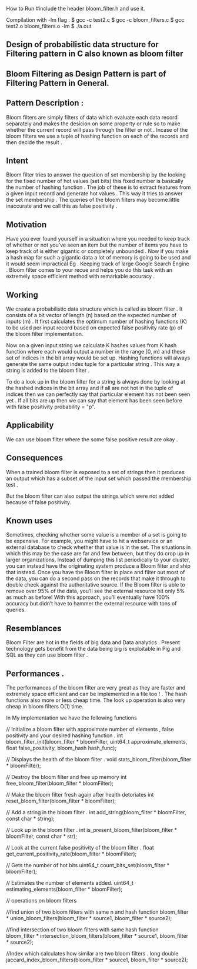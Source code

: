 How to Run 
#include the header bloom_filter.h and use it. 

Compilation with -lm flag .
$ gcc -c test2.c
$ gcc -c bloom_filters.c 
$ gcc test2.o bloom_filters.o -lm
$ ./a.out


## Design of probabilistic data structure for Filtering pattern in C also known as bloom filter  

## Bloom Filtering as Design Pattern is part of Filtering Pattern in General. 

## Pattern Description : 

Bloom filters are simply filters of data which evaluate each data record separately 
and makes the desicion on some property or rule so to make whether the current record 
will pass through the filter or not . Incase of the bloom filters we use a tuple of 
hashing function on each of the records and then decide the result . 

## Intent

Bloom filter tries to answer the question of set membership by the looking for the 
fixed number of hot values (set bits) this fixed number is basically the number of 
hashing function . The job of these is to extract features from a given input record 
and generate hot values . This way it tries to answer the set membership . 
The queries of the bloom filters may become little inaccurate and we call this 
as false positivity . 

## Motivation 

Have you ever found yourself in a situation where you needed to keep track of whether
or not you’ve seen an item but the number of items you have to keep track of is either 
gigantic or completely unbounded . Now if you make a hash map for such a gigantic data 
a lot of memory is going to be used and it would seem impractical Eg . Keeping 
track of large Google Search Engine . Bloom filter comes to your recue and helps 
you do this task with an extremely space efficient method with remarkable accuracy . 

## Working 

We create a probabilistic data structure which is called as bloom filter . 
It consists of a bit vector of length (n) based on the expected number of inputs 
(m) . It first calculates the optimum number of hashing functions (K) to be used per input 
record based on expected false positivity rate (p) of the bloom filter implementation. 

Now on a given input string we calculate K hashes values from K hash function where each would output
a number in the range [0, m) and these set of indices in the bit array would be set up. 
Hashing functions will always generate the same output index tuple for a particular string . 
This way a string is added to the bloom filter . 

To do a look up in the bloom filter for a string is always done by looking at the hashed indices in 
the bit array and if all are not hot in the tuple of indices then we can perfectly say that particular
element has not been seen yet . 
If all bits are up then we can say that element has been seen before with false positivity probability = "p".

## Applicability 

We can use bloom filter where the some false positive result are okay . 

## Consequences 

When a trained bloom filter is exposed to a set of strings then it produces an output which has 
a subset of the input set which passed the membership test . 

But the bloom filter can also output the strings which were not added because of false positivity.  

## Known uses

Sometimes, checking whether some value is a member of a set is going to be expensive. For example, you might have to hit a webservice or an external database to check whether that value is in the set. The situations in which this may be the case are far and few between, but they do crop up in larger organizations. Instead of dumping this list periodically to your cluster, you can instead have the originating system produce a Bloom filter and ship that instead. Once you have the Bloom filter in place and filter out most of the data, you can do a second pass on the records that make it through to double check against the authoritative source. If the Bloom filter is able to remove over 95% of the data, you’ll see the external resource hit only 5% as much as before! With this approach, you’ll eventually have 100% accuracy but didn’t have to hammer the external resource with tons of queries. 

## Resemblances 

Bloom Filter are hot in the fields of big data and Data analytics . Present technology gets benefit from the data being 
big is exploitable in Pig and SQL as they can use bloom filter . 

## Performances . 

The performances of the bloom filter are very great as they are faster and extremely space efficient and can be 
implemented in a file too ! . The hash functions also more or less cheap time. 
The look up operation is also very cheap in bloom filters O(1) time. 


In My implementation we have the following functions 

// Initialize a bloom filter with approximate number of elements , false positivity and your desired hashing function . 
int bloom_filter_init(bloom_filter * bloomFilter, uint64_t approximate_elements, float false_positivity, bloom_hash hash_func); 

// Displays the health of the bloom filter . 
void stats_bloom_filter(bloom_filter * bloomFilter); 

// Destroy the bloom filter and free up memory 
int free_bloom_filter(bloom_filter * bloomFilter);  

// Make the bloom filter fresh again after health detoriates 
int reset_bloom_filter(bloom_filter * bloomFilter); 

// Add a string in the bloom filter . 
int add_string(bloom_filter * bloomFilter, const char * string); 

// Look up in the bloom filter . 
int is_present_bloom_filter(bloom_filter * bloomFilter, const char * str);  

// Look at the current false positivity of the bloom filter . 
float get_current_positivity_rate(bloom_filter * bloomFilter);  

// Gets the number of hot bits 
uint64_t count_bits_set(bloom_filter * bloomFilter);

// Estimates the number of elements added. 
uint64_t estimating_elements(bloom_filter * bloomFilter);


// operations on bloom filters 

//find union of two bloom filters with same n and hash function
bloom_filter * union_bloom_filters(bloom_filter * source1, bloom_filter * source2);  

//find intersection of two bloom filters with same hash function  
bloom_filter * intersection_bloom_filters(bloom_filter * source1, bloom_filter * source2); 

//Index which calculates how similar are two bloom filters .
long double jaccard_index_bloom_filters(bloom_filter * source1, bloom_filter * source2); 


